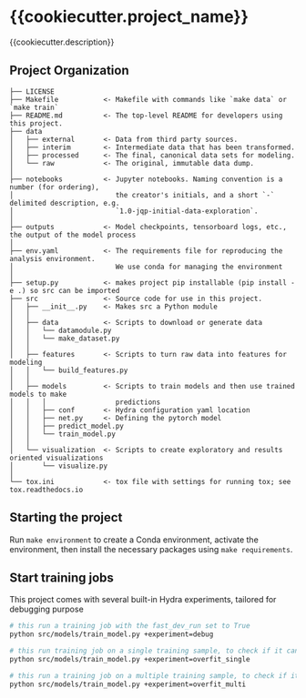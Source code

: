 # {{cookiecutter.project_name}}

{{cookiecutter.description}}

## Project Organization

    ├── LICENSE
    ├── Makefile           <- Makefile with commands like `make data` or `make train`
    ├── README.md          <- The top-level README for developers using this project.
    ├── data
    │   ├── external       <- Data from third party sources.
    │   ├── interim        <- Intermediate data that has been transformed.
    │   ├── processed      <- The final, canonical data sets for modeling.
    │   └── raw            <- The original, immutable data dump.
    │
    ├── notebooks          <- Jupyter notebooks. Naming convention is a number (for ordering),
    │                         the creator's initials, and a short `-` delimited description, e.g.
    │                         `1.0-jqp-initial-data-exploration`.
    │
    ├── outputs            <- Model checkpoints, tensorboard logs, etc., the output of the model process
    │
    ├── env.yaml           <- The requirements file for reproducing the analysis environment.
    │                         We use conda for managing the environment
    │
    ├── setup.py           <- makes project pip installable (pip install -e .) so src can be imported
    ├── src                <- Source code for use in this project.
    │   ├── __init__.py    <- Makes src a Python module
    │   │
    │   ├── data           <- Scripts to download or generate data
    │   │   └── datamodule.py
    │   │   └── make_dataset.py
    │   │
    │   ├── features       <- Scripts to turn raw data into features for modeling
    │   │   └── build_features.py
    │   │
    │   ├── models         <- Scripts to train models and then use trained models to make
    │   │   │                 predictions
    │   │   ├── conf       <- Hydra configuration yaml location
    │   │   ├── net.py     <- Defining the pytorch model
    │   │   ├── predict_model.py
    │   │   └── train_model.py
    │   │
    │   └── visualization  <- Scripts to create exploratory and results oriented visualizations
    │       └── visualize.py
    │
    └── tox.ini            <- tox file with settings for running tox; see tox.readthedocs.io

## Starting the project

Run `make environment` to create a Conda environment, activate the environment,
then install the necessary packages using `make requirements`.

## Start training jobs

This project comes with several built-in Hydra experiments, tailored for debugging purpose

```bash
# this run a training job with the fast_dev_run set to True
python src/models/train_model.py +experiment=debug

# this run training job on a single training sample, to check if it can overfit
python src/models/train_model.py +experiment=overfit_single

# this run a training job on a multiple training sample, to check if it can overfit
python src/models/train_model.py +experiment=overfit_multi
```
